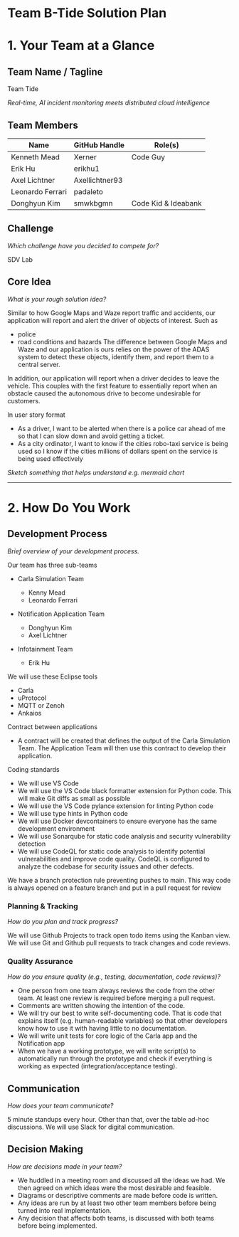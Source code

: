 # Team B-Tide Solution Plan

# 1. Your Team at a Glance

## Team Name / Tagline  

Team Tide

*Real-time, AI incident monitoring meets distributed cloud intelligence*

## Team Members  
| Name | GitHub Handle | Role(s) |
|-------|---------------|---------|
| Kenneth Mead | Xerner | Code Guy |
| Erik Hu | erikhu1 |  |
| Axel Lichtner | Axellichtner93 |  |
| Leonardo Ferrari | padaleto |  |
| Donghyun Kim | smwkbgmn | Code Kid & Ideabank |

## Challenge  
*Which challenge have you decided to compete for?*

SDV Lab

## Core Idea  
*What is your rough solution idea?*

Similar to how Google Maps and Waze report traffic and accidents, our application will report and alert the driver 
of objects of interest. Such as
- police
- road conditions and hazards
The difference between Google Maps and Waze and our application is ours relies on the power of the ADAS system to detect these objects, identify them, and report them to a central server.

In addition, our application will report when a driver decides to leave the vehicle. This couples with the first feature to essentially report when an obstacle caused the autonomous drive to become undesirable for customers.

In user story format
- As a driver, I want to be alerted when there is a police car ahead of me so that I can slow down and avoid getting a ticket.
- As a city ordinator, I want to know if the cities robo-taxi service is being used so I know if the cities millions of dollars spent on the service is being used effectively

*Sketch something that helps understand e.g. mermaid chart*

---

# 2. How Do You Work

## Development Process  
*Brief overview of your development process.*

Our team has three sub-teams
- Carla Simulation Team
  - Kenny Mead
  - Leonardo Ferrari

- Notification Application Team
  - Donghyun Kim
  - Axel Lichtner

- Infotainment Team
  - Erik Hu

We will use these Eclipse tools
- Carla
- uProtocol
- MQTT or Zenoh
- Ankaios

Contract between applications
- A contract will be created that defines the output of the Carla Simulation Team. The Application Team will then use this contract to develop their application.

Coding standards
- We will use VS Code
- We will use the VS Code black formatter extension for Python code. This will make Git diffs as small as possible
- We will use the VS Code pylance extension for linting Python code
- We will use type hints in Python code
- We will use Docker devcontainers to ensure everyone has the same development environment
- We will use Sonarqube for static code analysis and security vulnerability detection 
- We will use CodeQL for static code analysis to identify potential vulnerabilities and improve code quality. CodeQL is configured to analyze the codebase for security issues and other defects. 

We have a branch protection rule preventing pushes to main. This way code is always opened on a feature branch and put in a pull request for review

### Planning & Tracking  
*How do you plan and track progress?*

We will use Github Projects to track open todo items using the Kanban view. We will use Git and Github pull requests to track changes and code reviews.

### Quality Assurance  
*How do you ensure quality (e.g., testing, documentation, code reviews)?*

- One person from one team always reviews the code from the other team. At least one review is required before merging a pull request.
- Comments are written showing the intention of the code.
- We will try our best to write self-documenting code. That is code that explains itself (e.g. human-readable variables) so that other developers know how to use it with having little to no documentation.
- We will write unit tests for core logic of the Carla app and the Notification app
- When we have a working prototype, we will write script(s) to automatically run through the prototype and check if everything is working as expected (integration/acceptance testing).

## Communication  
*How does your team communicate?*

5 minute standups every hour. Other than that, over the table ad-hoc discussions. We will use Slack for digital communication.

## Decision Making
*How are decisions made in your team?*

- We huddled in a meeting room and discussed all the ideas we had. We then agreed on which ideas were the most desirable and feasible.
- Diagrams or descriptive comments are made before code is written. 
- Any ideas are run by at least two other team members before being turned into real implementation.
- Any decision that affects both teams, is discussed with both teams before being implemented.
